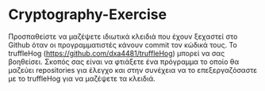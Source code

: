 # Cryptography-Exercise
Προσπαθείστε να μαζέψετε ιδιωτικά κλειδιά που έχουν ξεχαστεί στο Github όταν οι προγραμματιστές κάνουν commit τον κώδικά τους. 
To truffleHog (https://github.com/dxa4481/truffleHog) μπορεί να σας βοηθείσει. 
Σκοπός σας είναι να φτιάξετε ένα πρόγραμμα το οποίο θα μαζεύει repositories για έλεγχο και στην συνέχεια να το επεξεργαζόσαστε με το truffleHog για να μαζέψετε τα κλειδιά. 
